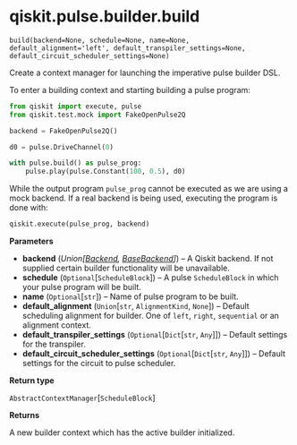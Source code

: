 # qiskit.pulse.builder.build



`build(backend=None, schedule=None, name=None, default_alignment='left', default_transpiler_settings=None, default_circuit_scheduler_settings=None)`

Create a context manager for launching the imperative pulse builder DSL.

To enter a building context and starting building a pulse program:

```python
from qiskit import execute, pulse
from qiskit.test.mock import FakeOpenPulse2Q

backend = FakeOpenPulse2Q()

d0 = pulse.DriveChannel(0)

with pulse.build() as pulse_prog:
    pulse.play(pulse.Constant(100, 0.5), d0)
```

While the output program `pulse_prog` cannot be executed as we are using a mock backend. If a real backend is being used, executing the program is done with:

```python
qiskit.execute(pulse_prog, backend)
```

**Parameters**

*   **backend** (*Union\[*[*Backend*](qiskit.providers.Backend#qiskit.providers.Backend "qiskit.providers.Backend")*,* [*BaseBackend*](qiskit.providers.BaseBackend#qiskit.providers.BaseBackend "qiskit.providers.BaseBackend")*]*) – A Qiskit backend. If not supplied certain builder functionality will be unavailable.
*   **schedule** (`Optional`\[`ScheduleBlock`]) – A pulse `ScheduleBlock` in which your pulse program will be built.
*   **name** (`Optional`\[`str`]) – Name of pulse program to be built.
*   **default\_alignment** (`Union`\[`str`, `AlignmentKind`, `None`]) – Default scheduling alignment for builder. One of `left`, `right`, `sequential` or an alignment context.
*   **default\_transpiler\_settings** (`Optional`\[`Dict`\[`str`, `Any`]]) – Default settings for the transpiler.
*   **default\_circuit\_scheduler\_settings** (`Optional`\[`Dict`\[`str`, `Any`]]) – Default settings for the circuit to pulse scheduler.

**Return type**

`AbstractContextManager`\[`ScheduleBlock`]

**Returns**

A new builder context which has the active builder initialized.
